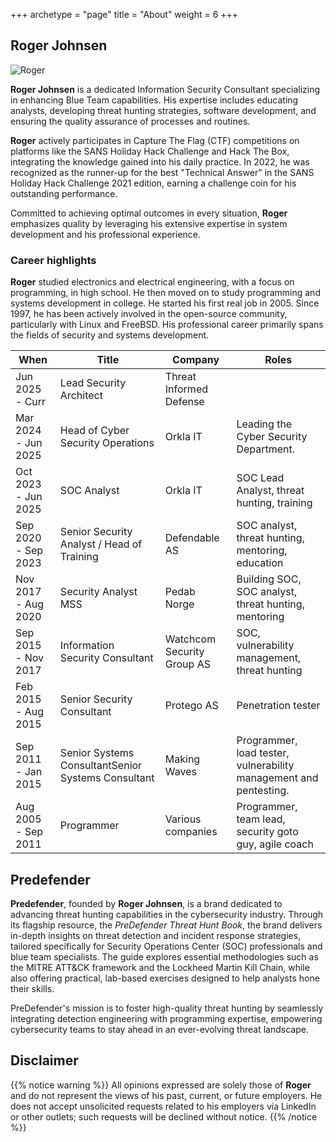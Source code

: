 +++
archetype = "page"
title = "About"
weight = 6
+++

##   Roger Johnsen

![Roger](/images/roger-profile-small.png)

**Roger Johnsen** is a dedicated Information Security Consultant specializing in enhancing Blue Team capabilities. His expertise includes educating analysts, developing threat hunting strategies, software development, and ensuring the quality assurance of processes and routines.

**Roger** actively participates in Capture The Flag (CTF) competitions on platforms like the SANS Holiday Hack Challenge and Hack The Box, integrating the knowledge gained into his daily practice. In 2022, he was recognized as the runner-up for the best "Technical Answer" in the SANS Holiday Hack Challenge 2021 edition, earning a challenge coin for his outstanding performance.

Committed to achieving optimal outcomes in every situation, **Roger** emphasizes quality by leveraging his extensive expertise in system development and his professional experience.

### Career highlights

**Roger** studied electronics and electrical engineering, with a focus on programming, in high school. He then moved on to study programming and systems development in college. He started his first real job in 2005. Since 1997, he has been actively involved in the open-source community, particularly with Linux and FreeBSD. His professional career primarily spans the fields of security and systems development.

| When | Title | Company | Roles |
| ---- | ----- | ------- | ----- |
| Jun 2025 - Curr | Lead Security Architect | Threat Informed Defense | 
| Mar 2024 - Jun 2025 | Head of Cyber Security Operations | Orkla IT | Leading the Cyber Security Department. | 
| Oct 2023 - Jun 2025 | SOC Analyst | Orkla IT | SOC Lead Analyst, threat hunting, training | 
| Sep 2020 - Sep 2023 | Senior Security Analyst / Head of Training | Defendable AS | SOC analyst, threat hunting, mentoring, education | 
| Nov 2017 - Aug 2020 | Security Analyst MSS | Pedab Norge | Building SOC, SOC analyst, threat hunting, mentoring |
| Sep 2015 - Nov 2017 | Information Security Consultant | Watchcom Security Group AS | SOC, vulnerability management, threat hunting |
| Feb 2015 - Aug 2015 | Senior Security Consultant | Protego AS | Penetration tester | 
| Sep 2011 - Jan 2015 | Senior Systems ConsultantSenior Systems Consultant | Making Waves| Programmer, load tester, vulnerability management and pentesting. | 
| Aug 2005 - Sep 2011 | Programmer | Various companies | Programmer, team lead, security goto guy, agile coach |

## Predefender

**Predefender**, founded by **Roger Johnsen**, is a brand dedicated to advancing threat hunting capabilities in the cybersecurity industry. Through its flagship resource, the *PreDefender Threat Hunt Book*, the brand delivers in-depth insights on threat detection and incident response strategies, tailored specifically for Security Operations Center (SOC) professionals and blue team specialists. The guide explores essential methodologies such as the MITRE ATT&CK framework and the Lockheed Martin Kill Chain, while also offering practical, lab-based exercises designed to help analysts hone their skills. 

PreDefender's mission is to foster high-quality threat hunting by seamlessly integrating detection engineering with programming expertise, empowering cybersecurity teams to stay ahead in an ever-evolving threat landscape.

## Disclaimer

{{% notice warning %}}
All opinions expressed are solely those of **Roger** and do not represent the views of his past, current, or future employers. He does not accept unsolicited requests related to his employers via LinkedIn or other outlets; such requests will be declined without notice.
{{% /notice %}}